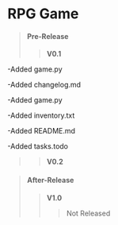# RPG Game

>#### Pre-Release
>>**V0.1**

-Added game.py

-Added changelog.md

-Added game.py

-Added inventory.txt

-Added README.md

-Added tasks.todo

>>**V0.2**

>#### After-Release
>>**V1.0**
>>>Not Released
